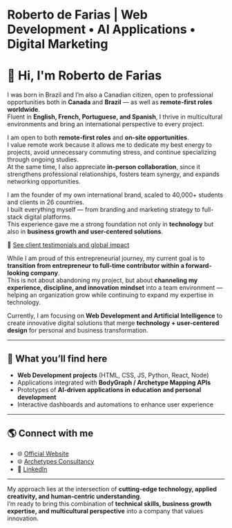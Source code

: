 # Roberto de Farias | Web Development • AI Applications • Digital Marketing

# 👋 Hi, I'm Roberto de Farias

I was born in Brazil and I’m also a Canadian citizen, open to professional opportunities both in **Canada** and **Brazil** — as well as **remote-first roles worldwide**.  
Fluent in **English, French, Portuguese, and Spanish**, I thrive in multicultural environments and bring an international perspective to every project.

I am open to both **remote-first roles** and **on-site opportunities**.  
I value remote work because it allows me to dedicate my best energy to projects, avoid unnecessary commuting stress, and continue specializing through ongoing studies.  
At the same time, I also appreciate **in-person collaboration**, since it strengthens professional relationships, fosters team synergy, and expands networking opportunities.

I am the founder of my own international brand, scaled to 40,000+ students and clients in 26 countries.  
I built everything myself — from branding and marketing strategy to full-stack digital platforms.  
This experience gave me a strong foundation not only in **technology** but also in **business growth and user-centered solutions**.

📌 [See client testimonials and global impact](https://share.google/2tTcTwwPcdiFHXY42)

While I am proud of this entrepreneurial journey, my current goal is to **transition from entrepreneur to full-time contributor within a forward-looking company**.  
This is not about abandoning my project, but about **channeling my experience, discipline, and innovation mindset** into a team environment — helping an organization grow while continuing to expand my expertise in technology.

Currently, I am focusing on **Web Development and Artificial Intelligence** to create innovative digital solutions that merge **technology + user-centered design** for personal and business transformation.

---

## 🚀 What you’ll find here
- **Web Development projects** (HTML, CSS, JS, Python, React, Node)  
- Applications integrated with **BodyGraph / Archetype Mapping APIs**  
- Prototypes of **AI-driven applications in education and personal development**  
- Interactive dashboards and automations to enhance user experience  

---

## 🌎 Connect with me
- 🌐 [Official Website](https://www.robertodefarias.com.br)  
- 🌐 [Archetypes Consultancy](https://www.arquetipos.com.br)  
- 💼 [LinkedIn](https://www.linkedin.com/in/robertodefarias/)  

---

My approach lies at the intersection of **cutting-edge technology, applied creativity, and human-centric understanding**.  
I’m ready to bring this combination of **technical skills, business growth expertise, and multicultural perspective** into a company that values innovation.
